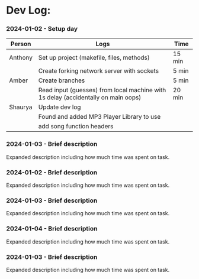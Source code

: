 # Dev Log:

### 2024-01-02 - Setup day

| Person  | Logs                                                                              | Time   |
| ------- | --------------------------------------------------------------------------------- | ------ |
| Anthony | Set up project (makefile, files, methods)                                         | 15 min |
|         | Create forking network server with sockets                                        | 5 min  |
| Amber   | Create branches                                                                   | 5 min  |
|         | Read input (guesses) from local machine with 1s delay (accidentally on main oops) | 20 min |
| Shaurya | Update dev log                                                                    |        |
|         | Found and added MP3 Player Library to use                                         |        |
|         | add song function headers                                                         |        |



### 2024-01-03 - Brief description

Expanded description including how much time was spent on task.

### 2024-01-02 - Brief description

Expanded description including how much time was spent on task.

### 2024-01-03 - Brief description

Expanded description including how much time was spent on task.

### 2024-01-04 - Brief description

Expanded description including how much time was spent on task.

### 2024-01-03 - Brief description

Expanded description including how much time was spent on task.
